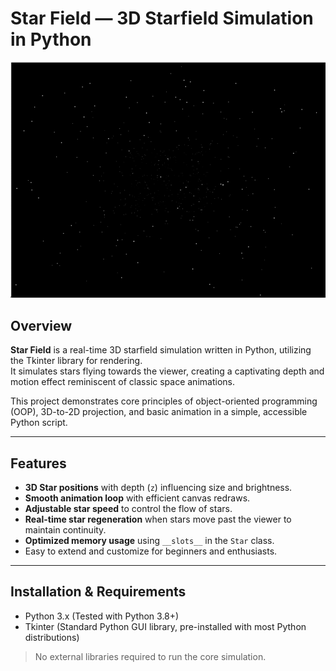 # Star Field — 3D Starfield Simulation in Python

![Star Field Animation](starfield.gif)

## Overview

**Star Field** is a real-time 3D starfield simulation written in Python, utilizing the Tkinter library for rendering.  
It simulates stars flying towards the viewer, creating a captivating depth and motion effect reminiscent of classic space animations.

This project demonstrates core principles of object-oriented programming (OOP), 3D-to-2D projection, and basic animation in a simple, accessible Python script.

---

## Features

- **3D Star positions** with depth (`z`) influencing size and brightness.  
- **Smooth animation loop** with efficient canvas redraws.  
- **Adjustable star speed** to control the flow of stars.  
- **Real-time star regeneration** when stars move past the viewer to maintain continuity.  
- **Optimized memory usage** using `__slots__` in the `Star` class.  
- Easy to extend and customize for beginners and enthusiasts.

---

## Installation & Requirements

- Python 3.x (Tested with Python 3.8+)  
- Tkinter (Standard Python GUI library, pre-installed with most Python distributions)  

> No external libraries required to run the core simulation.